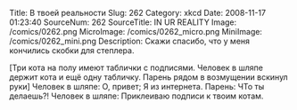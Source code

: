 Title: В твоей реальности 
Slug: 262 
Category: xkcd 
Date: 2008-11-17 01:23:40 
SourceNum: 262 
SourceTitle: IN UR REALITY 
Image: /comics/0262.png 
MicroImage: /comics/0262_micro.png 
MiniImage: /comics/0262_mini.png 
Description: Скажи спасибо, что у меня кончились скобки для степлера. 

[Три кота на полу имеют таблички с подписями. Человек в шляпе держит кота и ещё одну табличку. Парень рядом в возмущении вскинул руки]
Человек в шляпе: О, привет; Я из интернета.
Парень: ЧТо ты делаешь?!
Человек в шляпе: Приклеиваю подписи к твоим котам.
